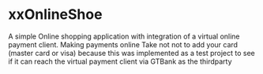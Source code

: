 # xxOnlineShoe
A simple Online shopping application with integration of a virtual online payment client. Making payments online
Take not not to add your card (master card or visa) because this was implemented as a test project to see if it can reach the virtual payment client via GTBank as the thirdparty
